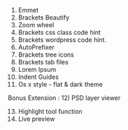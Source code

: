 1) Emmet
2) Brackets Beautify
3) Zoom wheel
4) Brackets css class code hint
5) Brackets wordpress code hint.
6) AutoPrefixer
7) Brackets tree icons
8) Brackets tab files
9) Lorem Ipsum
10) Indent Guides
11) Os x style - flat & dark theme

Bonus Extension : 
12) PSD layer viewer

13) Highlight tool function
14) Live preview
